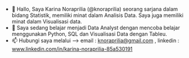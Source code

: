 - 👋 Hallo, Saya Karina Noraprilia (@knoraprilia) seorang sarjana dalam bidang Statistik, memiliki minat dalam Analisis Data. Saya juga memiliki minat dalam Visualisasi data.
- 🌱 Saya sedang belajar menjadi Data Analyst dengan mencoba belajar menggunakan Python, SQL dan Visualisasi Data dengan Tableu.
- 📫 Hubungi saya melalui --> email : knoraprilia@gmail.com , linkedin : www.linkedin.com/in/karina-noraprilia-85a530191


<!---
knoraprilia/knoraprilia is a ✨ special ✨ repository because its `README.md` (this file) appears on your GitHub profile.
You can click the Preview link to take a look at your changes.
--->

